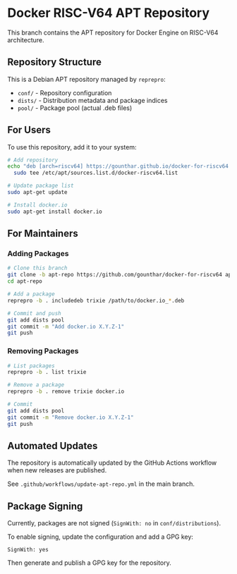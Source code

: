 # Docker RISC-V64 APT Repository

This branch contains the APT repository for Docker Engine on RISC-V64 architecture.

## Repository Structure

This is a Debian APT repository managed by `reprepro`:

- `conf/` - Repository configuration
- `dists/` - Distribution metadata and package indices
- `pool/` - Package pool (actual .deb files)

## For Users

To use this repository, add it to your system:

```bash
# Add repository
echo "deb [arch=riscv64] https://gounthar.github.io/docker-for-riscv64 trixie main" | \
  sudo tee /etc/apt/sources.list.d/docker-riscv64.list

# Update package list
sudo apt-get update

# Install docker.io
sudo apt-get install docker.io
```

## For Maintainers

### Adding Packages

```bash
# Clone this branch
git clone -b apt-repo https://github.com/gounthar/docker-for-riscv64 apt-repo
cd apt-repo

# Add a package
reprepro -b . includedeb trixie /path/to/docker.io_*.deb

# Commit and push
git add dists pool
git commit -m "Add docker.io X.Y.Z-1"
git push
```

### Removing Packages

```bash
# List packages
reprepro -b . list trixie

# Remove a package
reprepro -b . remove trixie docker.io

# Commit
git add dists pool
git commit -m "Remove docker.io X.Y.Z-1"
git push
```

## Automated Updates

The repository is automatically updated by the GitHub Actions workflow when new releases are published.

See `.github/workflows/update-apt-repo.yml` in the main branch.

## Package Signing

Currently, packages are not signed (`SignWith: no` in `conf/distributions`).

To enable signing, update the configuration and add a GPG key:

```
SignWith: yes
```

Then generate and publish a GPG key for the repository.
